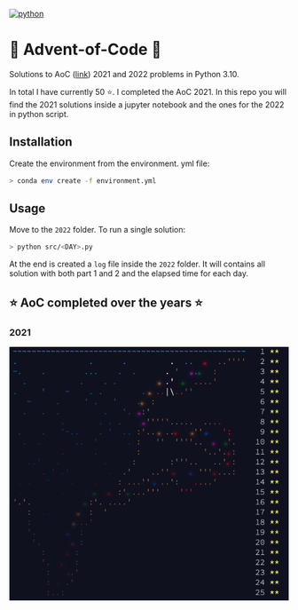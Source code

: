 [![python](https://img.shields.io/badge/python-v3.10.0-green)](https://www.python.org/)

# 🎄 Advent-of-Code 🎅
Solutions to AoC ([link](https://adventofcode.com/2022/about)) 2021 and 2022 problems in Python 3.10.

In total I have currently 50 ⭐. I completed the AoC 2021. In this repo you will find the 2021 solutions inside a jupyter notebook and the ones for the 2022 in python script.

## Installation

Create the environment from the environment.
yml file:

```bash
> conda env create -f environment.yml
```

## Usage

Move to the `2022` folder. To run a single solution:

```bash
> python src/<DAY>.py
```

At the end is created a `log` file inside the `2022` folder. It will contains all solution with both part 1 and 2 and the elapsed time for each day.


## ⭐ AoC completed over the years ⭐ 

### **2021**

![AoC2021](docs/completed_2021.png)